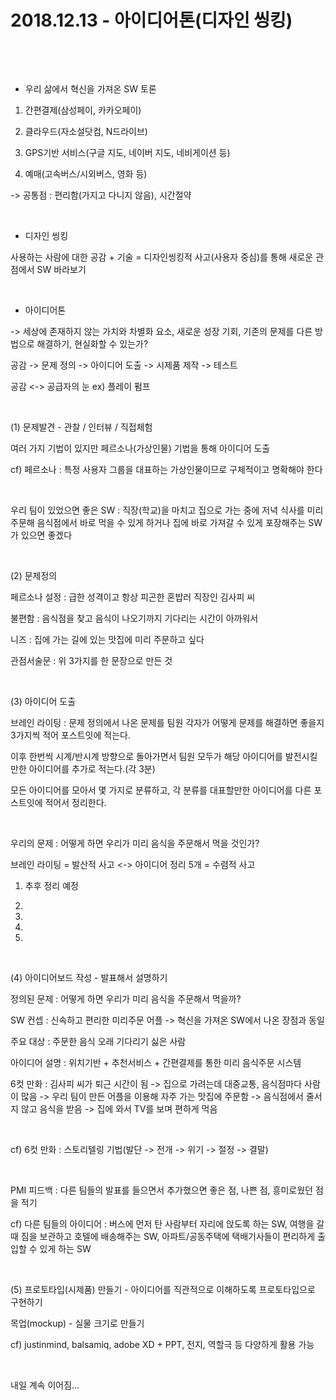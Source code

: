 

# 2018.12.13 - 아이디어톤(디자인 씽킹)

​

​

* 우리 삶에서 혁신을 가져온 SW 토론

1. 간편결제(삼성페이, 카카오페이)

2. 클라우드(자소설닷컴, N드라이브)

3. GPS기반 서비스(구글 지도, 네이버 지도, 네비게이션 등)

4. 예매(고속버스/시외버스, 영화 등)

-> 공통점 : 편리함(가지고 다니지 않음), 시간절약

​

* 디자인 씽킹

사용하는 사람에 대한 공감 + 기술 = 디자인씽킹적 사고(사용자 중심)를 통해 새로운 관점에서 SW 바라보기

​

* 아이디어톤

-> 세상에 존재하지 않는 가치와 차별화 요소, 새로운 성장 기회, 기존의 문제를 다른 방법으로 해결하기, 현실화할 수 있는가?

공감 -> 문제 정의 -> 아이디어 도출 -> 시제품 제작 -> 테스트

공감 <-> 공급자의 눈  ex) 플레이 펌프

​

(1) 문제발견 - 관찰 / 인터뷰 / 직접체험

여러 가지 기법이 있지만 페르소나(가상인물) 기법을 통해 아이디어 도출

cf) 페르소나 : 특정 사용자 그룹을 대표하는 가상인물이므로 구체적이고 명확해야 한다

​

우리 팀이 있었으면 좋은 SW : 직장(학교)을 마치고 집으로 가는 중에 저녁 식사를 미리 주문해 음식점에서 바로 먹을 수 있게 하거나 집에 바로 가져갈 수 있게 포장해주는 SW가 있으면 좋겠다

​

(2) 문제정의

페르소나 설정 : 급한 성격이고 항상 피곤한 혼밥러 직장인 김사피 씨

불편함 : 음식점을 찾고 음식이 나오기까지 기다리는 시간이 아까워서

니즈 : 집에 가는 길에 있는 맛집에 미리 주문하고 싶다

관점서술문 : 위 3가지를 한 문장으로 만든 것

​

(3) 아이디어 도출

브레인 라이팅 : 문제 정의에서 나온 문제를 팀원 각자가 어떻게 문제를 해결하면 좋을지 3가지씩 적어 포스트잇에 적는다.

이후 한번씩 시계/반시계 방향으로 돌아가면서 팀원 모두가 해당 아이디어를 발전시킬만한 아이디어를 추가로 적는다.(각 3분)

모든 아이디어를 모아서 몇 가지로 분류하고, 각 분류를 대표할만한 아이디어를 다른 포스트잇에 적어서 정리한다.

​

우리의 문제 : 어떻게 하면 우리가 미리 음식을 주문해서 먹을 것인가?

브레인 라이팅 = 발산적 사고 <-> 아이디어 정리 5개 = 수렴적 사고

1) 추후 정리 예정

2)

3)

4)

5)

​

(4) 아이디어보드 작성 - 발표해서 설명하기

정의된 문제 : 어떻게 하면 우리가 미리 음식을 주문해서 먹을까?

SW 컨셉 : 신속하고 편리한 미리주문 어플 -> 혁신을 가져온 SW에서 나온 장점과 동일

주요 대상 : 주문한 음식 오래 기다리기 싫은 사람

아이디어 설명 : 위치기반 + 추천서비스 + 간편결제를 통한 미리 음식주문 시스템

6컷 만화 : 김사피 씨가 퇴근 시간이 됨 -> 집으로 가려는데 대중교통, 음식점마다 사람이 많음 -> 우리 팀이 만든 어플을 이용해 자주 가는 맛집에 주문함 -> 음식점에서 줄서지 않고 음식을 받음 -> 집에 와서 TV를 보며 편하게 먹음

​

cf) 6컷 만화 : 스토리텔링 기법(발단 -> 전개 -> 위기 -> 절정 -> 결말)

​

PMI 피드백 : 다른 팀들의 발표를 들으면서 추가했으면 좋은 점, 나쁜 점, 흥미로웠던 점을 적기

cf) 다른 팀들의 아이디어 : 버스에 먼저 탄 사람부터 자리에 앉도록 하는 SW, 여행을 갈 때 짐을 보관하고 호텔에 배송해주는 SW, 아파트/공동주택에 택배기사들이 편리하게 출입할 수 있게 하는 SW

​

(5) 프로토타입(시제품) 만들기 - 아이디어를 직관적으로 이해하도록 프로토타입으로 구현하기

목업(mockup) - 실물 크기로 만들기

cf) justinmind, balsamiq, adobe XD + PPT, 전지, 역할극 등 다양하게 활용 가능

​

내일 계속 이어짐...